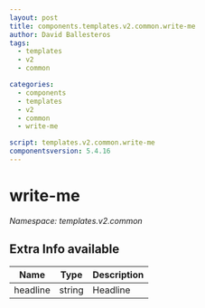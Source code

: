 ```yaml
---
layout: post
title: components.templates.v2.common.write-me
author: David Ballesteros
tags:
  - templates
  - v2
  - common

categories:
  - components
  - templates
  - v2
  - common
  - write-me

script: templates.v2.common.write-me
componentsversion: 5.4.16
---
```

# write-me

*Namespace: templates.v2.common*

## Extra Info available

| Name | Type | Description |
| --- | --- | --- |
| headline | string | Headline |